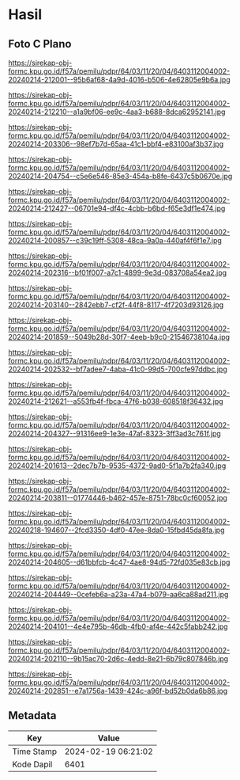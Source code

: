 # Hasil

## Foto C Plano

https://sirekap-obj-formc.kpu.go.id/f57a/pemilu/pdpr/64/03/11/20/04/6403112004002-20240214-212001--95b6af68-4a9d-4016-b506-4e62805e9b6a.jpg

https://sirekap-obj-formc.kpu.go.id/f57a/pemilu/pdpr/64/03/11/20/04/6403112004002-20240214-212210--a1a9bf06-ee9c-4aa3-b688-8dca62952141.jpg

https://sirekap-obj-formc.kpu.go.id/f57a/pemilu/pdpr/64/03/11/20/04/6403112004002-20240214-203306--98ef7b7d-65aa-41c1-bbf4-e83100af3b37.jpg

https://sirekap-obj-formc.kpu.go.id/f57a/pemilu/pdpr/64/03/11/20/04/6403112004002-20240214-204754--c5e6e546-85e3-454a-b8fe-6437c5b0670e.jpg

https://sirekap-obj-formc.kpu.go.id/f57a/pemilu/pdpr/64/03/11/20/04/6403112004002-20240214-212427--06701e94-df4c-4cbb-b6bd-f65e3df1e474.jpg

https://sirekap-obj-formc.kpu.go.id/f57a/pemilu/pdpr/64/03/11/20/04/6403112004002-20240214-200857--c39c19ff-5308-48ca-9a0a-440af4f6f1e7.jpg

https://sirekap-obj-formc.kpu.go.id/f57a/pemilu/pdpr/64/03/11/20/04/6403112004002-20240214-202316--bf01f007-a7c1-4899-9e3d-083708a54ea2.jpg

https://sirekap-obj-formc.kpu.go.id/f57a/pemilu/pdpr/64/03/11/20/04/6403112004002-20240214-203140--2842ebb7-cf2f-44f8-8117-4f7203d93126.jpg

https://sirekap-obj-formc.kpu.go.id/f57a/pemilu/pdpr/64/03/11/20/04/6403112004002-20240214-201859--5049b28d-30f7-4eeb-b9c0-21546738104a.jpg

https://sirekap-obj-formc.kpu.go.id/f57a/pemilu/pdpr/64/03/11/20/04/6403112004002-20240214-202532--bf7adee7-4aba-41c0-99d5-700cfe97ddbc.jpg

https://sirekap-obj-formc.kpu.go.id/f57a/pemilu/pdpr/64/03/11/20/04/6403112004002-20240214-212621--a553fb4f-fbca-47f6-b038-608518f36432.jpg

https://sirekap-obj-formc.kpu.go.id/f57a/pemilu/pdpr/64/03/11/20/04/6403112004002-20240214-204327--91316ee9-1e3e-47af-8323-3ff3ad3c761f.jpg

https://sirekap-obj-formc.kpu.go.id/f57a/pemilu/pdpr/64/03/11/20/04/6403112004002-20240214-201613--2dec7b7b-9535-4372-9ad0-5f1a7b2fa340.jpg

https://sirekap-obj-formc.kpu.go.id/f57a/pemilu/pdpr/64/03/11/20/04/6403112004002-20240214-203811--01774446-b462-457e-8751-78bc0cf60052.jpg

https://sirekap-obj-formc.kpu.go.id/f57a/pemilu/pdpr/64/03/11/20/04/6403112004002-20240218-194607--2fcd3350-4df0-47ee-8da0-15fbd45da8fa.jpg

https://sirekap-obj-formc.kpu.go.id/f57a/pemilu/pdpr/64/03/11/20/04/6403112004002-20240214-204605--d61bbfcb-4c47-4ae8-94d5-72fd035e83cb.jpg

https://sirekap-obj-formc.kpu.go.id/f57a/pemilu/pdpr/64/03/11/20/04/6403112004002-20240214-204449--0cefeb6a-a23a-47a4-b079-aa6ca88ad211.jpg

https://sirekap-obj-formc.kpu.go.id/f57a/pemilu/pdpr/64/03/11/20/04/6403112004002-20240214-204101--4e4e795b-46db-4fb0-af4e-442c5fabb242.jpg

https://sirekap-obj-formc.kpu.go.id/f57a/pemilu/pdpr/64/03/11/20/04/6403112004002-20240214-202110--9b15ac70-2d6c-4edd-8e21-6b79c807846b.jpg

https://sirekap-obj-formc.kpu.go.id/f57a/pemilu/pdpr/64/03/11/20/04/6403112004002-20240214-202851--e7a1756a-1439-424c-a96f-bd52b0da6b86.jpg


## Metadata

| Key        | Value               |
| ---------- | ------------------- |
| Time Stamp | 2024-02-19 06:21:02 |
| Kode Dapil | 6401                |



